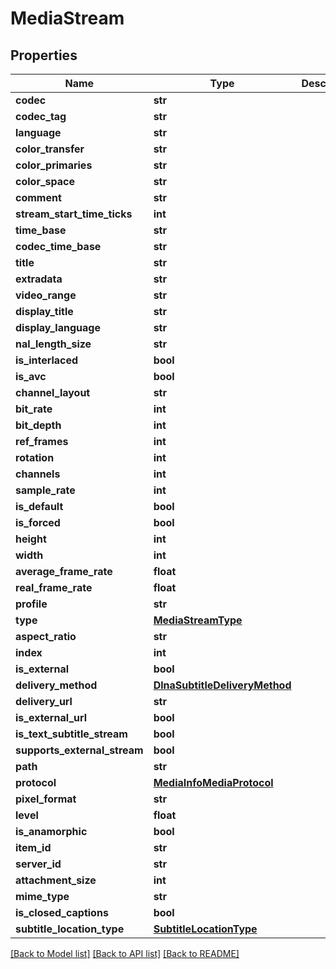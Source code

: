 # MediaStream

## Properties
Name | Type | Description | Notes
------------ | ------------- | ------------- | -------------
**codec** | **str** |  | [optional] 
**codec_tag** | **str** |  | [optional] 
**language** | **str** |  | [optional] 
**color_transfer** | **str** |  | [optional] 
**color_primaries** | **str** |  | [optional] 
**color_space** | **str** |  | [optional] 
**comment** | **str** |  | [optional] 
**stream_start_time_ticks** | **int** |  | [optional] 
**time_base** | **str** |  | [optional] 
**codec_time_base** | **str** |  | [optional] 
**title** | **str** |  | [optional] 
**extradata** | **str** |  | [optional] 
**video_range** | **str** |  | [optional] 
**display_title** | **str** |  | [optional] 
**display_language** | **str** |  | [optional] 
**nal_length_size** | **str** |  | [optional] 
**is_interlaced** | **bool** |  | [optional] 
**is_avc** | **bool** |  | [optional] 
**channel_layout** | **str** |  | [optional] 
**bit_rate** | **int** |  | [optional] 
**bit_depth** | **int** |  | [optional] 
**ref_frames** | **int** |  | [optional] 
**rotation** | **int** |  | [optional] 
**channels** | **int** |  | [optional] 
**sample_rate** | **int** |  | [optional] 
**is_default** | **bool** |  | [optional] 
**is_forced** | **bool** |  | [optional] 
**height** | **int** |  | [optional] 
**width** | **int** |  | [optional] 
**average_frame_rate** | **float** |  | [optional] 
**real_frame_rate** | **float** |  | [optional] 
**profile** | **str** |  | [optional] 
**type** | [**MediaStreamType**](MediaStreamType.md) |  | [optional] 
**aspect_ratio** | **str** |  | [optional] 
**index** | **int** |  | [optional] 
**is_external** | **bool** |  | [optional] 
**delivery_method** | [**DlnaSubtitleDeliveryMethod**](DlnaSubtitleDeliveryMethod.md) |  | [optional] 
**delivery_url** | **str** |  | [optional] 
**is_external_url** | **bool** |  | [optional] 
**is_text_subtitle_stream** | **bool** |  | [optional] 
**supports_external_stream** | **bool** |  | [optional] 
**path** | **str** |  | [optional] 
**protocol** | [**MediaInfoMediaProtocol**](MediaInfoMediaProtocol.md) |  | [optional] 
**pixel_format** | **str** |  | [optional] 
**level** | **float** |  | [optional] 
**is_anamorphic** | **bool** |  | [optional] 
**item_id** | **str** |  | [optional] 
**server_id** | **str** |  | [optional] 
**attachment_size** | **int** |  | [optional] 
**mime_type** | **str** |  | [optional] 
**is_closed_captions** | **bool** |  | [optional] 
**subtitle_location_type** | [**SubtitleLocationType**](SubtitleLocationType.md) |  | [optional] 

[[Back to Model list]](../README.md#documentation-for-models) [[Back to API list]](../README.md#documentation-for-api-endpoints) [[Back to README]](../README.md)

